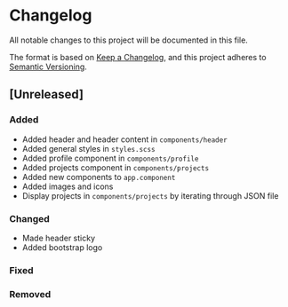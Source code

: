 # Changelog
All notable changes to this project will be documented in this file.

The format is based on [Keep a Changelog](https://keepachangelog.com/en/1.0.0/),
and this project adheres to [Semantic Versioning](https://semver.org/spec/v2.0.0.html).

## [Unreleased]
### Added
- Added header and header content in `components/header`
- Added general styles in `styles.scss`
- Added profile component in `components/profile`
- Added projects component in `components/projects`
- Added new components to `app.component`
- Added images and icons
- Display projects in `components/projects` by iterating through JSON file

### Changed
- Made header sticky
- Added bootstrap logo

### Fixed

### Removed
